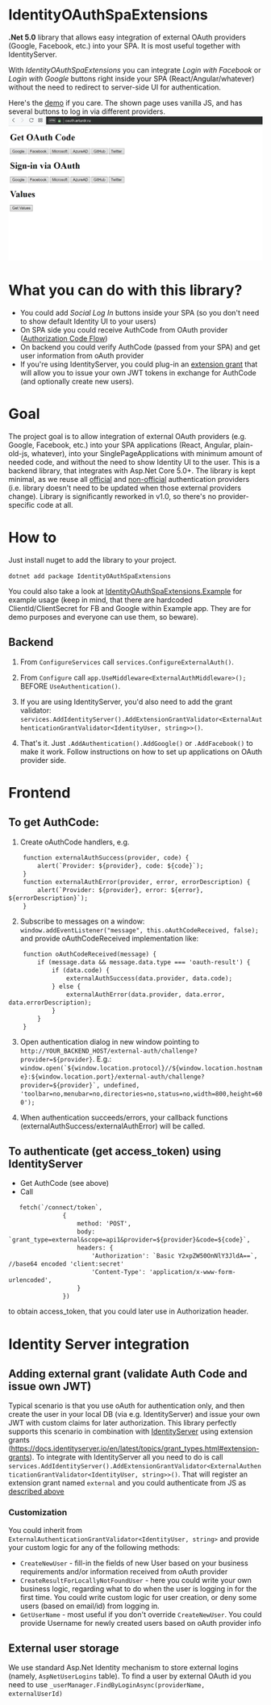 # IdentityOAuthSpaExtensions
**.Net 5.0** library that allows easy integration of external OAuth providers (Google, Facebook, etc.) into your SPA. It is most useful together with IdentityServer.

With *IdentityOAuthSpaExtensions* you can integrate *Login with Facebook* or *Login with Google* buttons right inside your SPA (React/Angular/whatever) without the need to redirect to server-side UI for authentication. 

Here's the [demo](https://oauth.arturdr.ru) if you care. The shown page uses vanilla JS, and has several buttons to log in via different providers.
![Example workflow](example.gif)

# What you can do with this library?
- You could add *Social Log In* buttons inside your SPA (so you don't need to show default Identity UI to your users)
- On SPA side you could receive AuthCode from OAuth provider ([Authorization Code Flow](https://oauth.net/2/grant-types/authorization-code/))
- On backend you could verify AuthCode (passed from your SPA) and get user information from oAuth provider
- If you're using IdentityServer, you could plug-in an [extension grant](http://docs.identityserver.io/en/latest/topics/extension_grants.html) that will allow you to issue your own JWT tokens in exchange for AuthCode (and optionally create new users).


# Goal
The project goal is to allow integration of external OAuth providers (e.g. Google, Facebook, etc.) into your SPA applications (React, Angular, plain-old-js, whatever), into your SinglePageApplications with minimum amount of needed code, and without the need to show Identity UI to the user.
This is a backend library, that integrates with Asp.Net Core 5.0+.
The library is kept minimal, as we reuse all [official](https://docs.microsoft.com/en-us/aspnet/core/security/authentication/social/?view=aspnetcore-2.2) and [non-official](https://docs.microsoft.com/en-us/aspnet/core/security/authentication/social/other-logins?view=aspnetcore-2.2) authentication providers (i.e. library doesn't need to be updated when those external providers change).
Library is significantly reworked in v1.0, so there's no provider-specific code at all.

# How to
Just install nuget to add the library to your project.

```dotnet add package IdentityOAuthSpaExtensions```

You could also take a look at [IdentityOAuthSpaExtensions.Example](IdentityOAuthSpaExtensions.Example) for example usage (keep in mind, that there are hardcoded ClientId/ClientSecret for FB and Google within Example app. They are for demo purposes and everyone can use them, so beware).

## Backend
1. From `ConfigureServices` call `services.ConfigureExternalAuth()`.

1. From `Configure` call `app.UseMiddleware<ExternalAuthMiddleware>();` BEFORE `UseAuthentication()`.

1. If you are using IdentityServer, you'd also need to add the grant validator:
```services.AddIdentityServer().AddExtensionGrantValidator<ExternalAuthenticationGrantValidator<IdentityUser, string>>()```.

1. That's it. Just `.AddAuthentication().AddGoogle()` or `.AddFacebook()` to make it work. Follow instructions on how to set up applications on OAuth provider side.


# Frontend
## To get AuthCode:
1. Create oAuthCode handlers, e.g.
```
    function externalAuthSuccess(provider, code) {
        alert(`Provider: ${provider}, code: ${code}`);
    }
    function externalAuthError(provider, error, errorDescription) {
        alert(`Provider: ${provider}, error: ${error}, ${errorDescription}`);
    }
```
2. Subscribe to messages on a window: ```window.addEventListener("message", this.oAuthCodeReceived, false);``` and provide oAuthCodeReceived implementation like:
```
    function oAuthCodeReceived(message) {
        if (message.data && message.data.type === 'oauth-result') {
            if (data.code) {
                externalAuthSuccess(data.provider, data.code);
            } else {
                externalAuthError(data.provider, data.error, data.errorDescription);
            }
        }
    }
```

3. Open authentication dialog in new window pointing to `http://YOUR_BACKEND_HOST/external-auth/challenge?provider=${provider}`. E.g.:
```window.open(`${window.location.protocol}//${window.location.hostname}:${window.location.port}/external-auth/challenge?provider=${provider}`, undefined, 'toolbar=no,menubar=no,directories=no,status=no,width=800,height=600');```

4. When authentication succeeds/errors, your callback functions (externalAuthSuccess/externalAuthError) will be called.

## To authenticate (get access_token) using IdentityServer
- Get AuthCode (see above)
- Call 
 ```
    fetch(`/connect/token`,
                {
                    method: 'POST',
                    body: `grant_type=external&scope=api1&provider=${provider}&code=${code}`,
                    headers: {
                        'Authorization': `Basic Y2xpZW50OnNlY3JldA==`, //base64 encoded 'client:secret'
                        'Content-Type': 'application/x-www-form-urlencoded',
                    }
                })
```
to obtain access_token, that you could later use in Authorization header.

# Identity Server integration
## Adding external grant (validate Auth Code and issue own JWT)
Typical scenario is that you use oAuth for authentication only, and then create the user in your local DB (via e.g. IdentityServer) and issue your own JWT with custom claims for later authorization.
This library perfectly supports this scenario in combination with [IdentityServer](https://docs.identityserver.io) using extension grants (https://docs.identityserver.io/en/latest/topics/grant_types.html#extension-grants).
To integrate with IdentityServer all you need to do is call
```services.AddIdentityServer().AddExtensionGrantValidator<ExternalAuthenticationGrantValidator<IdentityUser, string>>()```.
That will register an extension grant named `external` and you could authenticate from JS as [described above](#to-authenticate-get-access_token-using-identityserver)

### Customization
You could inherit from `ExternalAuthenticationGrantValidator<IdentityUser, string>` and provide your custom logic for any of the following methods:
- `CreateNewUser` - fill-in the fields of new User based on your business requirements and/or information received from oAuth provider
- `CreateResultForLocallyNotFoundUser` - here you could write your own business logic, regarding what to do when the user is logging in for the first time. You could write custom logic for user creation, or deny some users (based on email/id) from logging in.
- `GetUserName` - most useful if you don't override `CreateNewUser`. You could provide Username for newly created users based on oAuth provider info

## External user storage
We use standard Asp.Net Identity mechanism to store external logins (namely, `AspNetUserLogins` table). To find a user by external OAuth id you need to use `_userManager.FindByLoginAsync(providerName, externalUserId)`
